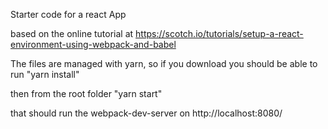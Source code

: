 Starter code for a react App

based on the online tutorial at https://scotch.io/tutorials/setup-a-react-environment-using-webpack-and-babel

The files are managed with yarn, so if you download you should be able to run "yarn install"

then from the root folder "yarn start"

that should run the webpack-dev-server on http://localhost:8080/
